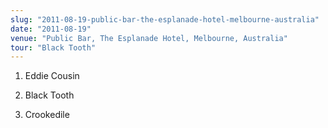 ```yaml
---
slug: "2011-08-19-public-bar-the-esplanade-hotel-melbourne-australia"
date: "2011-08-19"
venue: "Public Bar, The Esplanade Hotel, Melbourne, Australia"
tour: "Black Tooth"
---
```



 1. Eddie Cousin

 2. Black Tooth

 3. Crookedile
